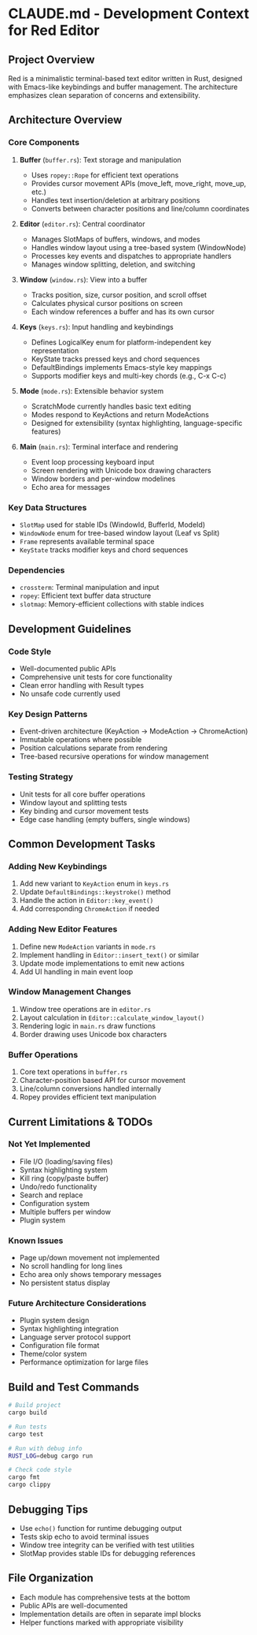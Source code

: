 # CLAUDE.md - Development Context for Red Editor

## Project Overview

Red is a minimalistic terminal-based text editor written in Rust, designed with Emacs-like keybindings and buffer management. The architecture emphasizes clean separation of concerns and extensibility.

## Architecture Overview

### Core Components

1. **Buffer** (`buffer.rs`): Text storage and manipulation
   - Uses `ropey::Rope` for efficient text operations
   - Provides cursor movement APIs (move_left, move_right, move_up, etc.)
   - Handles text insertion/deletion at arbitrary positions
   - Converts between character positions and line/column coordinates

2. **Editor** (`editor.rs`): Central coordinator
   - Manages SlotMaps of buffers, windows, and modes
   - Handles window layout using a tree-based system (WindowNode)
   - Processes key events and dispatches to appropriate handlers
   - Manages window splitting, deletion, and switching

3. **Window** (`window.rs`): View into a buffer
   - Tracks position, size, cursor position, and scroll offset
   - Calculates physical cursor positions on screen
   - Each window references a buffer and has its own cursor

4. **Keys** (`keys.rs`): Input handling and keybindings
   - Defines LogicalKey enum for platform-independent key representation
   - KeyState tracks pressed keys and chord sequences
   - DefaultBindings implements Emacs-style key mappings
   - Supports modifier keys and multi-key chords (e.g., C-x C-c)

5. **Mode** (`mode.rs`): Extensible behavior system
   - ScratchMode currently handles basic text editing
   - Modes respond to KeyActions and return ModeActions
   - Designed for extensibility (syntax highlighting, language-specific features)

6. **Main** (`main.rs`): Terminal interface and rendering
   - Event loop processing keyboard input
   - Screen rendering with Unicode box drawing characters
   - Window borders and per-window modelines
   - Echo area for messages

### Key Data Structures

- `SlotMap` used for stable IDs (WindowId, BufferId, ModeId)
- `WindowNode` enum for tree-based window layout (Leaf vs Split)
- `Frame` represents available terminal space
- `KeyState` tracks modifier keys and chord sequences

### Dependencies

- `crossterm`: Terminal manipulation and input
- `ropey`: Efficient text buffer data structure
- `slotmap`: Memory-efficient collections with stable indices

## Development Guidelines

### Code Style
- Well-documented public APIs
- Comprehensive unit tests for core functionality
- Clean error handling with Result types
- No unsafe code currently used

### Key Design Patterns
- Event-driven architecture (KeyAction → ModeAction → ChromeAction)
- Immutable operations where possible
- Position calculations separate from rendering
- Tree-based recursive operations for window management

### Testing Strategy
- Unit tests for all core buffer operations
- Window layout and splitting tests
- Key binding and cursor movement tests
- Edge case handling (empty buffers, single windows)

## Common Development Tasks

### Adding New Keybindings
1. Add new variant to `KeyAction` enum in `keys.rs`
2. Update `DefaultBindings::keystroke()` method
3. Handle the action in `Editor::key_event()`
4. Add corresponding `ChromeAction` if needed

### Adding New Editor Features
1. Define new `ModeAction` variants in `mode.rs`
2. Implement handling in `Editor::insert_text()` or similar
3. Update mode implementations to emit new actions
4. Add UI handling in main event loop

### Window Management Changes
1. Window tree operations are in `editor.rs`
2. Layout calculation in `Editor::calculate_window_layout()`
3. Rendering logic in `main.rs` draw functions
4. Border drawing uses Unicode box characters

### Buffer Operations
1. Core text operations in `buffer.rs`
2. Character-position based API for cursor movement
3. Line/column conversions handled internally
4. Ropey provides efficient text manipulation

## Current Limitations & TODOs

### Not Yet Implemented
- File I/O (loading/saving files)
- Syntax highlighting system
- Kill ring (copy/paste buffer)
- Undo/redo functionality
- Search and replace
- Configuration system
- Multiple buffers per window
- Plugin system

### Known Issues
- Page up/down movement not implemented
- No scroll handling for long lines
- Echo area only shows temporary messages
- No persistent status display

### Future Architecture Considerations
- Plugin system design
- Syntax highlighting integration
- Language server protocol support
- Configuration file format
- Theme/color system
- Performance optimization for large files

## Build and Test Commands

```bash
# Build project
cargo build

# Run tests
cargo test

# Run with debug info
RUST_LOG=debug cargo run

# Check code style
cargo fmt
cargo clippy
```

## Debugging Tips

- Use `echo()` function for runtime debugging output
- Tests skip echo to avoid terminal issues
- Window tree integrity can be verified with test utilities
- SlotMap provides stable IDs for debugging references

## File Organization

- Each module has comprehensive tests at the bottom
- Public APIs are well-documented
- Implementation details are often in separate impl blocks
- Helper functions marked with appropriate visibility
